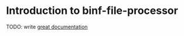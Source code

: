 # Introduction to binf-file-processor

TODO: write [great documentation](http://jacobian.org/writing/what-to-write/)

